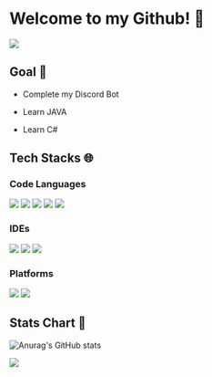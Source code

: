 # Welcome to my Github! 📁

<img src="https://capsule-render.vercel.app/api?type=waving&color=random&height=150&section=header&text=yotyot%20GitHub&fontSize=85&animation=fadeIn" />


## Goal 🎯
- Complete my Discord Bot

- Learn JAVA

- Learn C#

## Tech Stacks 🌐

### Code Languages
<img src="https://img.shields.io/badge/Node.js-339933?style=flat-square&logo=Node.js&logoColor=white"/>   <img src="https://img.shields.io/badge/HTML5-E34F26?style=flat-square&logo=HTML5&logoColor=white"/>   <img src="https://img.shields.io/badge/C-A8B9CC?style=flat-square&logo=C&logoColor=white"/>   <img src="https://img.shields.io/badge/C++-00599C?style=flat-square&logo=C++&logoColor=white"/>   <img src="https://img.shields.io/badge/Python-3776AB?style=flat-square&logo=Python&logoColor=white"/>

### IDEs
<img src="https://img.shields.io/badge/Visual Studio Code-007ACC?style=flat-square&logo=Visual Studio Code&logoColor=white"/>   <img src="https://img.shields.io/badge/Visual Studio-5C2D91?style=flat-square&logo=Visual Studio&logoColor=white"/>   <img src="https://img.shields.io/badge/IntelliJ IDEA-000000?style=flat-square&logo=IntelliJ IDEA&logoColor=white"/>

### Platforms 
<img src="https://img.shields.io/badge/Discord-5865F2?style=flat-square&logo=Discord&logoColor=white"/>   <img src="https://img.shields.io/badge/KakaoTalk-FFCD00?style=flat-square&logo=KakaoTalk&logoColor=black"/>




## Stats Chart 📝

![Anurag's GitHub stats](https://github-readme-stats.vercel.app/api?username=yot-yot&show_icons=true&theme=radical)


<img src="https://capsule-render.vercel.app/api?type=transparent&color=random&height=10&section=footer&text=Yagami%20light%20GitHub&fontSize=1&animation=fadeIn&rotate=180" />
